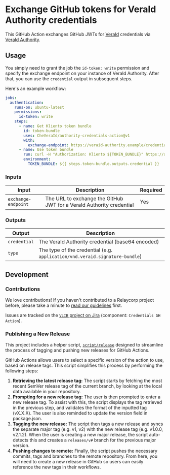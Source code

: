 # Exchange GitHub tokens for VeraId Authority credentials

This GitHub Action exchanges GitHub JWTs for [VeraId](https://veraid.net) credentials via [VeraId Authority](https://docs.relaycorp.tech/veraid-authority/).

## Usage

You simply need to grant the job the `id-token: write` permission and specify the exchange endpoint on your instance of VeraId Authority. After that, you can use the `credential` output in subsequent steps.

Here's an example workflow:

```yaml
jobs:
  authentication:
    runs-on: ubuntu-latest
    permissions:
      id-token: write
    steps:
      - name: Get Kliento token bundle
        id: token-bundle
        uses: CheVeraId/authority-credentials-action@v1
        with:
          exchange-endpoint: https://veraid-authority.example/credentials/123
      - name: Use token bundle
        run: curl -H "Authorization: Kliento ${TOKEN_BUNDLE}" https://api.example.com
        environment:
          TOKEN_BUNDLE: ${{ steps.token-bundle.outputs.credential }}
```

### Inputs

| Input | Description | Required |
|-------|-------------|----------|
| `exchange-endpoint` | The URL to exchange the GitHub JWT for a VeraId Authority credential | Yes |

### Outputs

| Output | Description |
|--------|-------------|
| `credential` | The VeraId Authority credential (base64 encoded) |
| `type` | The type of the credential (e.g. `application/vnd.veraid.signature-bundle`) |

## Development

### Contributions

We love contributions! If you haven't contributed to a Relaycorp project before, please take a minute to [read our guidelines](https://github.com/relaycorp/.github/blob/master/CONTRIBUTING.md) first.

Issues are tracked on the [`VLIB` project on Jira](https://relaycorp.atlassian.net/browse/VLIB) (component: `Credentials GH Action`).

### Publishing a New Release

This project includes a helper script, [`script/release`](./script/release)
designed to streamline the process of tagging and pushing new releases for
GitHub Actions.

GitHub Actions allows users to select a specific version of the action to use,
based on release tags. This script simplifies this process by performing the
following steps:

1. **Retrieving the latest release tag:** The script starts by fetching the most
   recent SemVer release tag of the current branch, by looking at the local data
   available in your repository.
1. **Prompting for a new release tag:** The user is then prompted to enter a new
   release tag. To assist with this, the script displays the tag retrieved in
   the previous step, and validates the format of the inputted tag (vX.X.X). The
   user is also reminded to update the version field in package.json.
1. **Tagging the new release:** The script then tags a new release and syncs the
   separate major tag (e.g. v1, v2) with the new release tag (e.g. v1.0.0,
   v2.1.2). When the user is creating a new major release, the script
   auto-detects this and creates a `releases/v#` branch for the previous major
   version.
1. **Pushing changes to remote:** Finally, the script pushes the necessary
   commits, tags and branches to the remote repository. From here, you will need
   to create a new release in GitHub so users can easily reference the new tags
   in their workflows.
